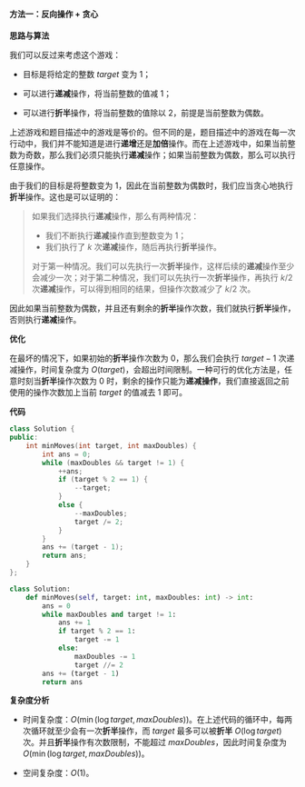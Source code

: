 #### 方法一：反向操作 + 贪心

**思路与算法**

我们可以反过来考虑这个游戏：

- 目标是将给定的整数 $\textit{target}$ 变为 $1$；

- 可以进行**递减**操作，将当前整数的值减 $1$；

- 可以进行**折半**操作，将当前整数的值除以 $2$，前提是当前整数为偶数。

上述游戏和题目描述中的游戏是等价的。但不同的是，题目描述中的游戏在每一次行动中，我们并不能知道是进行**递增**还是**加倍**操作。而在上述游戏中，如果当前整数为奇数，那么我们必须只能执行**递减**操作；如果当前整数为偶数，那么可以执行任意操作。

由于我们的目标是将整数变为 $1$，因此在当前整数为偶数时，我们应当贪心地执行**折半**操作。这也是可以证明的：

> 如果我们选择执行**递减**操作，那么有两种情况：
> - 我们不断执行**递减**操作直到整数变为 $1$；
> - 我们执行了 $k$ 次**递减**操作，随后再执行**折半**操作。
>
> 对于第一种情况。我们可以先执行一次**折半**操作，这样后续的**递减**操作至少会减少一次；对于第二种情况，我们可以先执行一次**折半**操作，再执行 $k/2$ 次**递减**操作，可以得到相同的结果，但操作次数减少了 $k/2$ 次。

因此如果当前整数为偶数，并且还有剩余的**折半**操作次数，我们就执行**折半**操作，否则执行**递减**操作。

**优化**

在最坏的情况下，如果初始的**折半**操作次数为 $0$，那么我们会执行 $\textit{target} - 1$ 次递减操作，时间复杂度为 $O(\textit{target})$，会超出时间限制。一种可行的优化方法是，任意时刻当**折半**操作次数为 $0$ 时，剩余的操作只能为**递减操作**，我们直接返回之前使用的操作次数加上当前 $\textit{target}$ 的值减去 $1$ 即可。

**代码**

```C++ [sol1-C++]
class Solution {
public:
    int minMoves(int target, int maxDoubles) {
        int ans = 0;
        while (maxDoubles && target != 1) {
            ++ans;
            if (target % 2 == 1) {
                --target;
            }
            else {
                --maxDoubles;
                target /= 2;
            }
        }
        ans += (target - 1);
        return ans;
    }
};
```

```Python [sol1-Python3]
class Solution:
    def minMoves(self, target: int, maxDoubles: int) -> int:
        ans = 0
        while maxDoubles and target != 1:
            ans += 1
            if target % 2 == 1:
                target -= 1
            else:
                maxDoubles -= 1
                target //= 2
        ans += (target - 1)
        return ans
```

**复杂度分析**

- 时间复杂度：$O(\min(\log \textit{target}, \textit{maxDoubles}))$。在上述代码的循环中，每两次循环就至少会有一次**折半**操作，而 $\textit{target}$ 最多可以被**折半** $O(\log \textit{target})$ 次。并且**折半**操作有次数限制，不能超过 $\textit{maxDoubles}$，因此时间复杂度为 $O(\min(\log \textit{target}, \textit{maxDoubles}))$。

- 空间复杂度：$O(1)$。